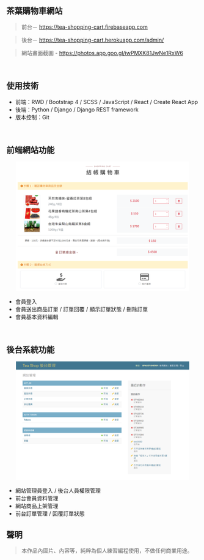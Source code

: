 
## 茶葉購物車網站
 > 前台－ https://tea-shopping-cart.firebaseapp.com

 > 後台－ https://tea-shopping-cart.herokuapp.com/admin/
 
 > 網站畫面截圖 - https://photos.app.goo.gl/iwPMXK81JwNe1RxW6
<br/>

## 使用技術
 * 前端：RWD / Bootstrap 4 / SCSS / JavaScript / React / Create React App
 * 後端：Python / Django / Django REST framework
 * 版本控制：Git 
<br/>

## 前端網站功能
<p align="center"><img width="90%" src="https://github.com/spacefisher09/shopping_cart/raw/master/screenshots/%E7%B5%90%E5%B8%B3%E9%A0%81%E9%9D%A21.png"/></p>

 * 會員登入
 * 會員送出商品訂單 / 訂單回覆 / 顯示訂單狀態 / 刪除訂單
 * 會員基本資料編輯
<br/>

## 後台系統功能
<p align="center"><img width="90%" src="https://github.com/spacefisher09/shopping_cart/raw/master/screenshots/%E5%BE%8C%E5%8F%B0.png"/></p>


 * 網站管理員登入 / 後台人員權限管理
 * 前台會員資料管理
 * 網站商品上架管理 
 * 前台訂單管理 / 回覆訂單狀態

## 聲明
 > 本作品內圖片、內容等，純粹為個人練習編程使用，不做任何商業用途。





